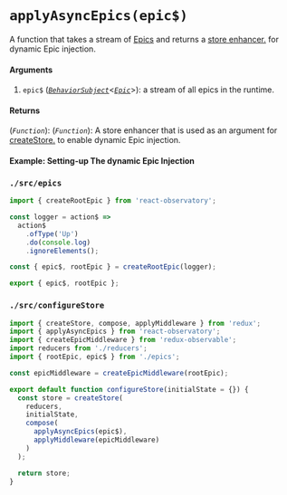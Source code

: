 # `applyAsyncEpics(epic$)`

A function that takes a stream of [Epics](https://redux-observable.js.org/docs/basics/Epics.html) and returns a [store enhancer.](https://redux.js.org/glossary#store-enhancer) for dynamic Epic injection.

#### Arguments

1. `epic$` ([*`BehaviorSubject`*](http://reactivex.io/rxjs/manual/overview.html#behaviorsubject)<*[`Epic`](https://redux-observable.js.org/docs/basics/Epics.html)*>): a stream of all epics in the runtime.

#### Returns

(*`Function`*): (*`Function`*): A store enhancer that is used as an argument for [createStore.](https://redux.js.org/api-reference/createstore) to enable dynamic Epic injection.

#### Example: Setting-up The dynamic Epic Injection

### `./src/epics`

```js
import { createRootEpic } from 'react-observatory';

const logger = action$ =>
  action$
    .ofType('Up')
    .do(console.log)
    .ignoreElements();

const { epic$, rootEpic } = createRootEpic(logger);

export { epic$, rootEpic };

```

### `./src/configureStore`

```js
import { createStore, compose, applyMiddleware } from 'redux';
import { applyAsyncEpics } from 'react-observatory';
import { createEpicMiddleware } from 'redux-observable';
import reducers from './reducers';
import { rootEpic, epic$ } from './epics';

const epicMiddleware = createEpicMiddleware(rootEpic);

export default function configureStore(initialState = {}) {
  const store = createStore(
    reducers,
    initialState,
    compose(
      applyAsyncEpics(epic$),
      applyMiddleware(epicMiddleware)
    )
  );

  return store;
}
```
